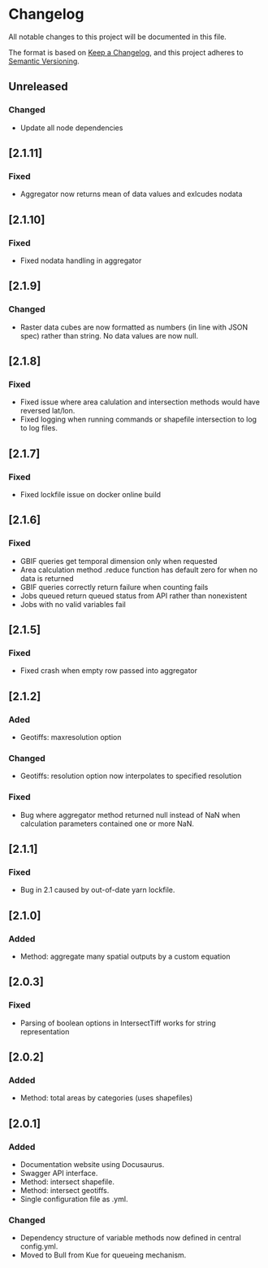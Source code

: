 # Changelog
All notable changes to this project will be documented in this file.

The format is based on [Keep a Changelog](https://keepachangelog.com/en/1.0.0/),
and this project adheres to [Semantic Versioning](https://semver.org/spec/v2.0.0.html).

## Unreleased
### Changed
- Update all node dependencies

## [2.1.11]
### Fixed
- Aggregator now returns mean of data values and exlcudes nodata

## [2.1.10]
### Fixed
- Fixed nodata handling in aggregator

## [2.1.9]
### Changed
- Raster data cubes are now formatted as numbers (in line with JSON spec) rather than string. No data values are now null.

## [2.1.8]
### Fixed
- Fixed issue where area calulation and intersection methods would have reversed lat/lon.
- Fixed logging when running commands or shapefile intersection to log to log files.

## [2.1.7]
### Fixed
- Fixed lockfile issue on docker online build

## [2.1.6]
### Fixed
- GBIF queries get temporal dimension only when requested
- Area calculation method .reduce function has default zero for when no data is returned
- GBIF queries correctly return failure when counting fails
- Jobs queued return queued status from API rather than nonexistent
- Jobs with no valid variables fail

## [2.1.5]
### Fixed
- Fixed crash when empty row passed into aggregator

## [2.1.2]
### Aded
- Geotiffs: maxresolution option

### Changed
- Geotiffs: resolution option now interpolates to specified resolution

### Fixed
- Bug where aggregator method returned null instead of NaN when calculation parameters contained one or more NaN.

## [2.1.1]
### Fixed
- Bug in 2.1 caused by out-of-date yarn lockfile.

## [2.1.0]
### Added
- Method: aggregate many spatial outputs by a custom equation

## [2.0.3]
### Fixed
- Parsing of boolean options in IntersectTiff works for string representation

## [2.0.2]
### Added
- Method: total areas by categories (uses shapefiles)

## [2.0.1]
### Added
- Documentation website using Docusaurus.
- Swagger API interface.
- Method: intersect shapefile.
- Method: intersect geotiffs.
- Single configuration file as .yml.

### Changed
- Dependency structure of variable methods now defined in central config.yml.
- Moved to Bull from Kue for queueing mechanism.